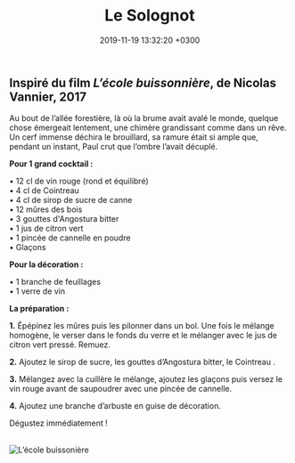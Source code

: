 ﻿---
layout: post
title: Le Solognot
date: 2019-11-19 13:32:20 +0300
description: You’ll find this post in your `_posts` directory. Go ahead and edit it and re-build the site to see your changes. # Add post description (optional)
img: le-solognot.png # Add image post (optional)
imgmini : le-solognot-mini.png
tags: [L’école buissonnière]
author: # Add name author (optional)
---
## Inspiré du film *L’école buissonnière*, de Nicolas Vannier, 2017

Au bout de l’allée forestière, là où la brume avait avalé le monde, quelque chose émergeait lentement, une chimère grandissant comme dans un rêve. Un cerf immense déchira le brouillard, sa ramure était si ample que, pendant un instant, Paul crut que l’ombre l’avait décuplé.<br>

**Pour 1 grand cocktail :**

• 12 cl de vin rouge (rond et équilibré) <br>
• 4 cl de Cointreau <br>
• 4 cl de sirop de sucre de canne <br>
• 12 mûres des bois <br>
• 3 gouttes d'Angostura bitter  <br>
• 1 jus de citron vert <br>
• 1 pincée de cannelle en poudre <br>
• Glaçons <br>

**Pour la décoration :**

• 1 branche de feuillages <br>
• 1 verre de vin <br>

**La préparation :**
 
**1.** Épépinez les mûres puis les pilonner dans un bol. Une fois le mélange homogène, le verser dans le fonds du verre et le mélanger avec le jus de citron vert pressé. Remuez.

**2.** Ajoutez le sirop de sucre, les gouttes d’Angostura bitter, le Cointreau . 

**3.** Mélangez avec la cuillère le mélange, ajoutez les glaçons puis versez le vin rouge avant de saupoudrer avec une pincée de cannelle.

**4.** Ajoutez une branche d’arbuste en guise de décoration. 

Dégustez immédiatement ! <br><br>

![L’école buissonière]({{site.baseurl}}/assets/img/ecole.jpg)
